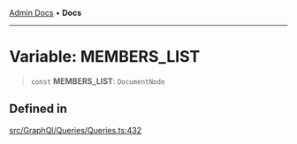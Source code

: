 [Admin Docs](/) • **Docs**

***

# Variable: MEMBERS\_LIST

> `const` **MEMBERS\_LIST**: `DocumentNode`

## Defined in

[src/GraphQl/Queries/Queries.ts:432](https://github.com/PalisadoesFoundation/talawa-admin/blob/main/src/GraphQl/Queries/Queries.ts#L432)

